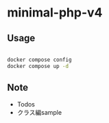 # minimal-php-v4

## Usage

```bash

docker compose config
docker compose up -d

```

## Note

- Todos
- クラス編sample
